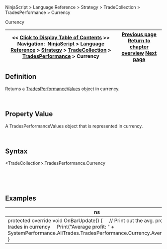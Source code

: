 ﻿


NinjaScript \> Language Reference \> Strategy \> TradeCollection \> TradesPerformance \> Currency






















Currency







| \<\< [Click to Display Table of Contents](currency.md) \>\> **Navigation:**     [NinjaScript](ninjascript-1.md) \> [Language Reference](language_reference_wip-1.md) \> [Strategy](strategy-1.md) \> [TradeCollection](tradecollection-1.md) \> [TradesPerformance](tradesperformance-1.md) \> Currency | [Previous page](averagetotalefficiency-1.md) [Return to chapter overview](tradesperformance-1.md) [Next page](grossloss-1.md) |
| --- | --- |











## Definition


Returns a [TradesPerformanceValues](tradesperformancevalues-1.md) object in currency.  

 


## Property Value


A TradesPerformanceValues object that is represented in currency.


 


## Syntax
\<TradeCollection\>.TradesPerformance.Currency


 


 


## 


## Examples




| ns |
| --- |
| protected override void OnBarUpdate() {      // Print out the avg. profit of all trades in currency      Print("Average profit: " \+ SystemPerformance.AllTrades.TradesPerformance.Currency.AverageProfit); } |









